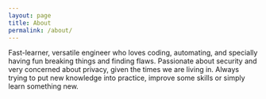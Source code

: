 ```yaml
---
layout: page
title: About
permalink: /about/
---
```


Fast-learner, versatile engineer who loves coding, automating, and specially having fun breaking things and finding flaws. Passionate about security and very concerned about privacy, given the times we are living in. Always trying to put new knowledge into practice, improve some skills or simply learn something new.
